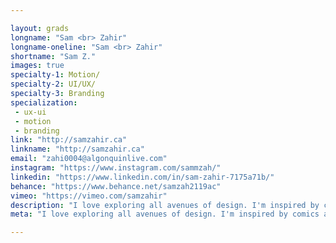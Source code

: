 ```yaml
---

layout: grads
longname: "Sam <br> Zahir"
longname-oneline: "Sam <br> Zahir"
shortname: "Sam Z."
images: true
specialty-1: Motion/
specialty-2: UI/UX/
specialty-3: Branding
specialization:
 - ux-ui
 - motion
 - branding
link: "http://samzahir.ca"
linkname: "http://samzahir.ca"
email: "zahi0004@algonquinlive.com"
instagram: "https://www.instagram.com/sammzah/"
linkedin: "https://www.linkedin.com/in/sam-zahir-7175a71b/"
behance: "https://www.behance.net/samzah2119ac"
vimeo: "https://vimeo.com/samzahir"
description: "I love exploring all avenues of design. I'm inspired by comics and sci-fi. I want to keep learning and applying knowledge, creative, & strategic thinking to solve problems. Like Batman."
meta: "I love exploring all avenues of design. I'm inspired by comics and sci-fi. I want to keep learning and applying knowledge, creative, and strategic thinking to solve problems. Like Batman."

---
```

